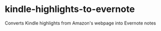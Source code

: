 # kindle-highlights-to-evernote
Converts Kindle highlights from Amazon's webpage into Evernote notes
